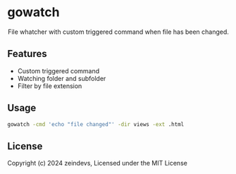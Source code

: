 # gowatch

<p align="center">
    File whatcher with custom triggered command when file has been changed.
</p>

## Features

- Custom triggered command
- Watching folder and subfolder
- Filter by file extension

## Usage

```sh
gowatch -cmd 'echo "file changed"' -dir views -ext .html
```

## License

Copyright (c) 2024 zeindevs, Licensed under the MIT License

